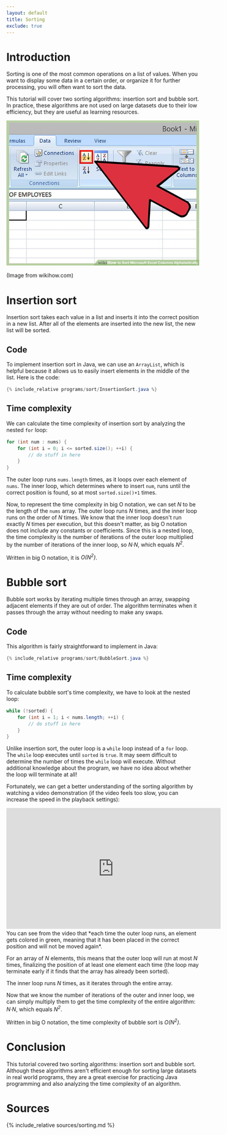 ```yaml
---
layout: default
title: Sorting
exclude: true
---
```


# Introduction

Sorting is one of the most common operations on a list of values. When you want to display some data in a certain order, or organize it for further processing, you will often want to sort the data.

This tutorial will cover two sorting algorithms: insertion sort and bubble sort. In practice, these algorithms are not used on large datasets due to their low efficiency, but they are useful as learning resources.

![](/img/sorting.jpg)

(Image from wikihow.com)

# Insertion sort

Insertion sort takes each value in a list and inserts it into the correct position in a new list. After all of the elements are inserted into the new list, the new list will be sorted. 

## Code
To implement insertion sort in Java, we can use an `ArrayList`, which is helpful because it allows us to easily insert elements in the middle of the list. Here is the code:

```java
{% include_relative programs/sort/InsertionSort.java %}
```

## Time complexity

We can calculate the time complexity of insertion sort by analyzing the nested `for` loop:

```java
for (int num : nums) {
    for (int i = 0; i <= sorted.size(); ++i) {
        // do stuff in here
    }
}
```

The outer loop runs `nums.length` times, as it loops over each element of `nums`. The inner loop, which determines where to insert `num`, runs until the correct position is found, so at most `sorted.size()+1` times.

Now, to represent the time complexity in big O notation, we can set *N* to be the length of the `nums` array. The outer loop runs *N* times, and the inner loop runs on the order of *N* times. We know that the inner loop doesn't run exactly *N* times per execution, but this doesn't matter, as big O notation does not include any constants or coefficients. Since this is a nested loop, the time complexity is the number of iterations of the outer loop multiplied by the number of iterations of the inner loop, so *N&middot;N*, which equals *N<sup>2</sup>*. 

Written in big O notation, it is *O(N<sup>2</sup>)*.

# Bubble sort

Bubble sort works by iterating multiple times through an array, swapping adjacent elements if they are out of order. The algorithm terminates when it passes through the array without needing to make any swaps.

## Code

This algorithm is fairly straightforward to implement in Java:

```java
{% include_relative programs/sort/BubbleSort.java %}
```

## Time complexity

To calculate bubble sort's time complexity, we have to look at the nested loop:

```java
while (!sorted) { 
    for (int i = 1; i < nums.length; ++i) {
        // do stuff in here
    }
}
```

Unlike insertion sort, the outer loop is a `while` loop instead of a `for` loop. The `while` loop executes until `sorted` is `true`. It may seem difficult to determine the number of times the `while` loop will execute. Without additional knowledge about the program, we have no idea about whether the loop will terminate at all! 

Fortunately, we can get a better understanding of the sorting algorithm by watching a video demonstration (if the video feels too slow, you can increase the speed in the playback settings):

<iframe width="560" height="315" src="https://www.youtube.com/embed/xli_FI7CuzA" title="YouTube video player" frameborder="0" allow="accelerometer; autoplay; clipboard-write; encrypted-media; gyroscope; picture-in-picture" allowfullscreen></iframe>

<br>
You can see from the video that *each time the outer loop runs, an element gets colored in green, meaning that it has been placed in the correct position and will not be moved again*. 

For an array of *N* elements, this means that the outer loop will run at most *N* times, finalizing the position of at least one element each time (the loop may terminate early if it finds that the array has already been sorted).

The inner loop runs *N* times, as it iterates through the entire array.

Now that we know the number of iterations of the outer and inner loop, we can simply multiply them to get the time complexity of the entire algorithm: *N&middot;N*, which equals *N<sup>2</sup>*. 

Written in big O notation, the time complexity of bubble sort is *O(N<sup>2</sup>)*.

# Conclusion

This tutorial covered two sorting algorithms: insertion sort and bubble sort. Although these algorithms aren't efficient enough for sorting large datasets in real world programs, they are a great exercise for practicing Java programming and also analyzing the time complexity of an algorithm.

# Sources
{% include_relative sources/sorting.md %}
